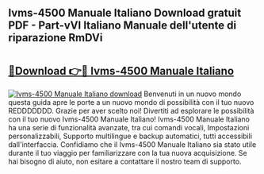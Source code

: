 ## Ivms-4500 Manuale Italiano Download gratuit PDF - Part-vVI Italiano Manuale dell'utente di riparazione RmDVi

# <h2><a href="http://dfh3sc.blite.top/?on=Ivms-4500+Manuale+Italiano">🔗Download 👉🔴 Ivms-4500 Manuale Italiano</a></h2>

[![Ivms-4500 Manuale Italiano download](https://i.imgur.com/lujVjoI.png)](http://dfh3sc.blite.top/?on=Ivms-4500+Manuale+Italiano)
Benvenuti in un nuovo mondo questa guida apre le porte a un nuovo mondo di possibilità con il tuo nuovo REDDDDDDD. Grazie per aver scelto noi! Divertiti ad esplorare le possibilità con il tuo nuovo Ivms-4500 Manuale Italiano! Ivms-4500 Manuale Italiano ha una serie di funzionalità avanzate, tra cui comandi vocali, Impostazioni personalizzabili, Supporto multilingue e backup automatici, tutti accessibili dall'interfaccia. Confidiamo che il Ivms-4500 Manuale Italiano sia stato utile durante il tuo viaggio per familiarizzare con la tua nuova acquisizione. Se hai bisogno di aiuto, non esitare a contattare il nostro team di supporto.
